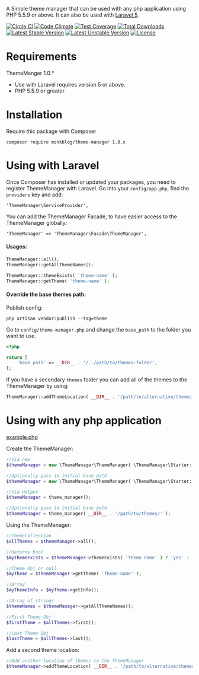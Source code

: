 A Simple theme manager that can be used with any php application using PHP 5.5.9 or above. It can also be used with [Laravel 5](http://laravel.com/).

[![Circle CI](https://circleci.com/gh/monkblog/theme-manager.svg?style=svg)](https://circleci.com/gh/monkblog/theme-manager)
[![Code Climate](https://codeclimate.com/github/monkblog/theme-manager/badges/gpa.svg)](https://codeclimate.com/github/monkblog/theme-manager)
[![Test Coverage](https://codeclimate.com/github/monkblog/theme-manager/badges/coverage.svg)](https://codeclimate.com/github/monkblog/theme-manager/coverage)
[![Total Downloads](https://poser.pugx.org/monkblog/theme-manager/d/total.svg)](https://packagist.org/packages/monkblog/theme-manager)
[![Latest Stable Version](https://poser.pugx.org/monkblog/theme-manager/v/stable.svg)](https://packagist.org/packages/monkblog/theme-manager)
[![Latest Unstable Version](https://poser.pugx.org/monkblog/theme-manager/v/unstable.svg)](https://packagist.org/packages/monkblog/theme-manager)
[![License](https://poser.pugx.org/monkblog/theme-manager/license.svg)](https://packagist.org/packages/monkblog/theme-manager)

# Requirements

ThemeManger 1.0.*
 - Use with Laravel requires version 5 or above.
 - PHP 5.5.9 or greater
 
# Installation

Require this package with Composer

```
composer require monkblog/theme-manager 1.0.x
```

# Using with Laravel

Once Composer has installed or updated your packages, you need to register ThemeManager with Laravel. Go into your `config/app.php`, find the `providers` key and add:

```
'ThemeManager\ServiceProvider',
```

You can add the ThemeManager Facade, to have easier access to the ThemeManager globally:

```
'ThemeManager' => 'ThemeManager\Facade\ThemeManager',
```

#### Usages:

```php
ThemeManager::all();
ThemeManager::getAllThemeNames();

ThemeManager::themeExists( 'theme-name' );
ThemeManager::getTheme( 'theme-name' );
```

#### Override the base themes path:

Publish config:

```
php artisan vendor:publish --tag=theme
```
Go to `config/theme-manager.php` and change the `base_path` to the folder you want to use.
```php
<?php

return [
    'base_path' => __DIR__ . '/../path/to/themes-folder',
];
```

If you have a secondary `themes` folder you can add all of the themes to the ThemeManager by using:
```php
ThemeManager::addThemeLocation( __DIR__ . '/path/to/alternative/themes-folder' );
```

# Using with any php application

[example.php](https://github.com/monkblog/theme-manager/blob/master/example.php)

Create the ThemeManager:

```php
//Via new
$themeManager = new \ThemeManager\ThemeManager( \ThemeManager\Starter::start() );

//Optionally pass in initial base path
$themeManager = new \ThemeManager\ThemeManager( \ThemeManager\Starter::start( __DIR__ . '/path/to/themes/' ) );

//Via Helper
$themeManager = theme_manager();

//Optionally pass in initial base path
$themeManager = theme_manager( __DIR__ . '/path/to/themes/' );
```

Using the ThemeManager:

```php
//ThemeCollection
$allThemes = $themeManager->all();

//Returns bool
$myThemeExists = $themeManager->themeExists( 'theme-name' ) ? 'yes' : 'nope';

//Theme Obj or null
$myTheme = $themeManager->getTheme( 'theme-name' );

//Array
$myThemeInfo = $myTheme->getInfo();

//Array of strings
$themeNames = $themeManager->getAllThemeNames();

//First Theme Obj
$firstTheme = $allThemes->first();

//Last Theme Obj
$lastTheme = $allThemes->last();
```

Add a second theme location:

```php
//Add another location of themes to the ThemeManager
$themeManager->addThemeLocation( __DIR__ . '/path/to/alternative/themes-folder' );
```